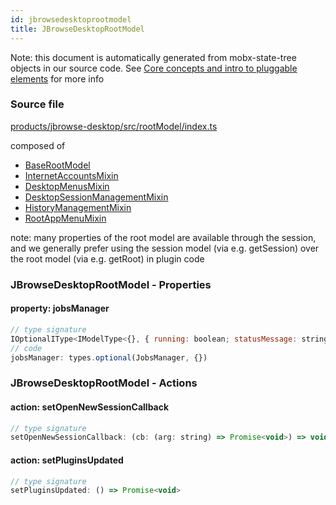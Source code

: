 ```yaml
---
id: jbrowsedesktoprootmodel
title: JBrowseDesktopRootModel
---
```


Note: this document is automatically generated from mobx-state-tree objects in
our source code. See
[Core concepts and intro to pluggable elements](/docs/developer_guide/) for more
info

### Source file

[products/jbrowse-desktop/src/rootModel/index.ts](https://github.com/GMOD/jbrowse-components/blob/main/products/jbrowse-desktop/src/rootModel/index.ts)

composed of

- [BaseRootModel](../baserootmodel)
- [InternetAccountsMixin](../internetaccountsmixin)
- [DesktopMenusMixin](../desktopmenusmixin)
- [DesktopSessionManagementMixin](../desktopsessionmanagementmixin)
- [HistoryManagementMixin](../historymanagementmixin)
- [RootAppMenuMixin](../rootappmenumixin)

note: many properties of the root model are available through the session, and
we generally prefer using the session model (via e.g. getSession) over the root
model (via e.g. getRoot) in plugin code

### JBrowseDesktopRootModel - Properties

#### property: jobsManager

```js
// type signature
IOptionalIType<IModelType<{}, { running: boolean; statusMessage: string; progressPct: number; jobName: string; controller: AbortController; jobsQueue: IObservableArray<TextJobsEntry>; finishedJobs: IObservableArray<...>; } & { ...; } & { ...; } & { ...; }, _NotCustomized, _NotCustomized>, [...]>
// code
jobsManager: types.optional(JobsManager, {})
```

### JBrowseDesktopRootModel - Actions

#### action: setOpenNewSessionCallback

```js
// type signature
setOpenNewSessionCallback: (cb: (arg: string) => Promise<void>) => void
```

#### action: setPluginsUpdated

```js
// type signature
setPluginsUpdated: () => Promise<void>
```
